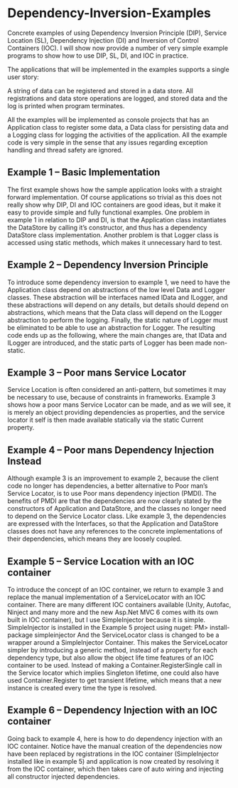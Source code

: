 # Dependency-Inversion-Examples

Concrete examples of using Dependency Inversion Principle (DIP), Service Location (SL), Dependency Injection (DI) and Inversion of Control Containers (IOC).
I will show now provide a number of very simple example programs to show how to use DIP, SL, DI, and IOC in practice. 

The applications that will be implemented in the examples supports a single user story:

A string of data can be registered and stored in a data store. All registrations and data store operations are logged, and stored data and the log is printed when program terminates.

All the examples will be implemented as console projects that has an Application class to register some data, a Data class for persisting data and a Logging class for logging the activities of the application.
All the example code is very simple in the sense that any issues regarding exception handling and thread safety are ignored.


## Example 1 – Basic Implementation
The first example shows how the sample application looks with a straight forward implementation. Of course applications so trivial as this does not really show why DIP, DI and IOC containers are good ideas, but it make it easy to provide simple and fully functional examples. One problem in example 1 in relation to DIP and DI, is that the Application class instantiates the DataStore by calling it’s constructor, and thus has a dependency DataStore class implementation. Another problem is that Logger class is accessed using static methods, which makes it unnecessary hard to test.

## Example 2 – Dependency Inversion Principle
To introduce some dependency inversion to example 1, we need to have the Application class depend on abstractions of the low level Data and Logger classes. These abstraction will be interfaces named IData and ILogger, and these abstractions will depend on any details, but details should depend on abstractions, which means that the Data class will depend on the ILogger abstraction to perform the logging. 
Finally, the static nature of Logger must be eliminated to be able to use an abstraction for Logger. The resulting code ends up as the following, where the main changes are, that IData and ILogger are introduced, and the static parts of Logger has been made non-static.

## Example 3 – Poor mans Service Locator
Service Location is often considered an anti-pattern, but sometimes it may be necessary to use, because of constraints in frameworks. Example 3 shows how a poor mans Service Locator can be made, and as we will see, it is merely an object providing dependencies as properties, and the service locator it self is then made available statically via the static Current property.

## Example 4 – Poor mans Dependency Injection Instead 
Although example 3 is an improvement to example 2, because the client code no longer has dependencies, a better alternative to Poor man’s Service Locator, is to use Poor mans dependency injection (PMDI).
The benefits of PMDI are that the dependencies are now clearly stated by the constructors of Application and DataStore, and the classes no longer need to depend on the Service Locator class.
Like example 3, the dependencies are expressed with the Interfaces, so that the Application and DataStore classes does not have any references to the concrete implementations of their dependencies, which means they are loosely coupled.

## Example 5 – Service Location with an IOC container 
To introduce the concept of an IOC container, we return to example 3 and replace the manual implementation of a ServiceLocator with an IOC container. There are many different IOC containers available (Unity, Autofac, Ninject and many more and the new Asp.Net MVC 6 comes with its own built in IOC container), but I use SimpleInjector because it is simple.
SimpleInjector is installed in the Example 5 project using nuget:
PM> install-package simpleinjector
And the ServiceLocator class is changed to be a wrapper around a SimpleInjector Container. This makes the ServiceLocator simpler by introducing a generic method, instead of a property for each dependency type, but also allow the object life time features of an IOC container to be used. Instead of making a Container.RegisterSingle<T> call in the Service locator which implies Singleton lifetime, one could also have used Container.Register to get transient lifetime, which means that a new instance is created every time the type is resolved.

## Example 6 – Dependency Injection with an IOC container
Going back to example 4, here is how to do dependency injection with an IOC container. Notice have the manual creation of the dependencies now have been replaced by registrations in the IOC container (SimpleInjector installed like in example 5) and application is now created by resolving it from the IOC container, which then takes care of auto wiring and injecting all constructor injected dependencies.

